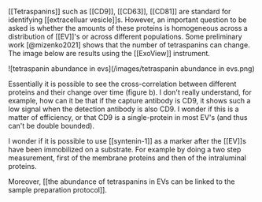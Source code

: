 [[Tetraspanins]] such as [[CD9]], [[CD63]], [[CD81]] are standard for identifying [[extracelluar vesicle]]s. However, an important question to be asked is whether the amounts of these proteins is homogeneous across a distribution of [[EV]]'s or across different populations. Some preliminary work [@mizenko2021] shows that the number of tetraspanins can change. The image below are results using the [[ExoView]] instrument.

![tetraspanin abundance in evs](/images/tetraspanin abundance in evs.png)

Essentially it is possible to see the cross-correlation between different proteins and their change over time (figure b). I don't really understand, for example, how can it be that if the capture antibody is CD9, it shows such a low signal when the detection antibody is also CD9. I wonder if this is a matter of efficiency, or that CD9 is a single-protein in most EV's (and thus can't be double bounded). 

I wonder if it is possible to use [[syntenin-1]] as a marker after the [[EV]]s have been immobilized on a substrate. For example by doing a two step measurement, first of the membrane proteins and then of the intraluminal proteins. 

Moreover, [[the abundance of tetraspanins in EVs can be linked to the sample preparation protocol]]. 